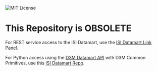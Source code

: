 ![MIT License](https://img.shields.io/badge/license-MIT-blue.svg)
# This Repository is OBSOLETE


For REST service access to the ISI Datamart, use the [ISI Datamart Link Panel](http://dsbox02.isi.edu:9000/apidocs/).

For Python access using the [D3M Datamart API](https://gitlab.com/datadrivendiscovery/datamart-api/blob/master/datamart.py) with D3M Common Primitives, use this [ISI Datamart Repo](https://github.com/usc-isi-i2/datamart-userend).
